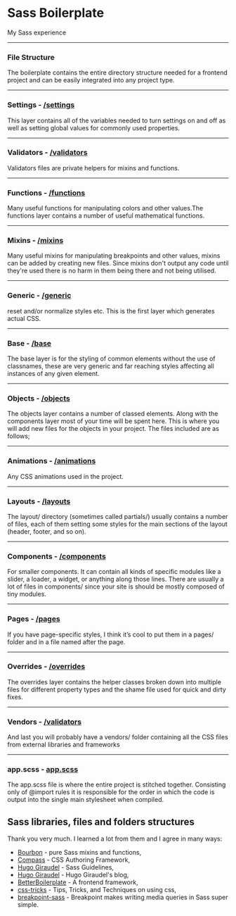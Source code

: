 # Sass Boilerplate
My Sass experience

- - - -

### File Structure
The boilerplate contains the entire directory structure needed for a frontend project and can be easily integrated into any project type.

- - - -

### Settings - [/settings](https://github.com/tsankashvili/sass-boilerplate/tree/master/settings)
This layer contains all of the variables needed to turn settings on and off as well as setting global values for commonly used properties.

- - - -

### Validators - [/validators](https://github.com/tsankashvili/sass-boilerplate/tree/master/validators)
Validators files are private helpers for mixins and functions.

- - - -

### Functions - [/functions](https://github.com/tsankashvili/sass-boilerplate/tree/master/functions)
Many useful functions for manipulating colors and other values.The functions layer contains a number of useful mathematical functions.

- - - -

### Mixins - [/mixins](https://github.com/tsankashvili/sass-boilerplate/tree/master/mixins)
Many useful mixins for manipulating breakpoints and other values,
mixins can be added by creating new files. Since mixins don't output any code until they're used there is no harm in them being there and not being utilised.

- - - -

### Generic - [/generic](https://github.com/tsankashvili/sass-boilerplate/tree/master/generic)
reset and/or normalize styles etc. This is the first layer which generates actual CSS.

- - - -

### Base - [/base](https://github.com/tsankashvili/sass-boilerplate/tree/master/base)
The base layer is for the styling of common elements without the use of classnames, these are very generic and far reaching styles affecting all instances of any given element.

- - - -

### Objects - [/objects](https://github.com/tsankashvili/sass-boilerplate/tree/master/objects)
The objects layer contains a number of classed elements. Along with the components layer most of your time will be spent here. This is where you will add new files for the objects in your project. The files included are as follows;

- - - -

### Animations - [/animations](https://github.com/tsankashvili/sass-boilerplate/tree/master/animations)
Any CSS animations used in the project.

- - - -

### Layouts - [/layouts](https://github.com/tsankashvili/sass-boilerplate/tree/master/layouts)
The layout/ directory (sometimes called partials/) usually contains a number of files, each of them setting some styles for the main sections of the layout (header, footer, and so on).

- - - -

### Components - [/components](https://github.com/tsankashvili/sass-boilerplate/tree/master/components)
For smaller components. It can contain all kinds of specific modules like a slider, a loader, a widget, or anything along those lines. There are usually a lot of files in components/ since your site is should be mostly composed of tiny modules.

- - - -

### Pages - [/pages](https://github.com/tsankashvili/sass-boilerplate/tree/master/pages)
If you have page-specific styles, I think it’s cool to put them in a pages/ folder and in a file named after the page.

- - - -

### Overrides - [/overrides](https://github.com/tsankashvili/sass-boilerplate/tree/master/overrides)
The overrides layer contains the helper classes broken down into multiple files for different property types and the shame file used for quick and dirty fixes.

- - - -

### Vendors - [/validators](https://github.com/tsankashvili/sass-boilerplate/tree/master/vendors)
And last you will probably have a vendors/ folder containing all the CSS files from external libraries and frameworks

- - - -

### app.scss - [app.scss](https://github.com/tsankashvili/sass-boilerplate/tree/master/app.scss)
The app.scss file is where the entire project is stitched together. Consisting only of @import rules it is responsible for the order in which the code is output into the single main stylesheet when compiled.


## Sass libraries, files and folders structures
Thank you very much. I learned a lot from them and I agree in many ways:

- [Bourbon](https://www.bourbon.io/) - pure Sass mixins and functions,
- [Compass](http://compass-style.org/) - CSS Authoring Framework,
- [Hugo Giraudel](https://sass-guidelin.es/) - Sass Guidelines,
- [Hugo Giraudel](https://hugogiraudel.com/) - Hugo Giraudel's blog,
- [BetterBoilerplate](https://github.com/BetterBrandAgency/betterboilerplate) - A frontend framework,
- [css-tricks](https://css-tricks.com/) - Tips, Tricks, and Techniques on using css,
- [breakpoint-sass](http://breakpoint-sass.com/) - Breakpoint makes writing media queries in Sass super simple.
